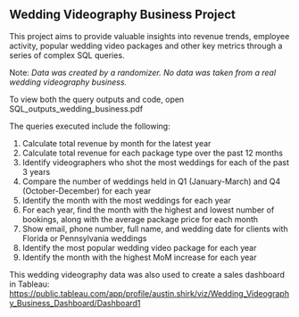 ## Wedding Videography Business Project
This project aims to provide valuable insights into revenue trends, employee activity, popular wedding video packages and other key metrics 
through a series of complex SQL queries.

Note: *Data was created by a randomizer. No data was taken from a real wedding videography business.*

To view both the query outputs and code, open SQL_outputs_wedding_business.pdf

The queries executed include the following:

1. Calculate total revenue by month for the latest year
2. Calculate total revenue for each package type over the past 12 months
3. Identify videographers who shot the most weddings for each of the past 3 years
4. Compare the number of weddings held in Q1 (January-March) and Q4 (October-December) for each year
5. Identify the month with the most weddings for each year
6. For each year, find the month with the highest and lowest number of bookings, along with the average package price for each month
7. Show email, phone number, full name, and wedding date for clients with Florida or Pennsylvania weddings
8. Identify the most popular wedding video package for each year 
9. Identify the month with the highest MoM increase for each year

This wedding videography data was also used to create a sales dashboard in Tableau: https://public.tableau.com/app/profile/austin.shirk/viz/Wedding_Videography_Business_Dashboard/Dashboard1
